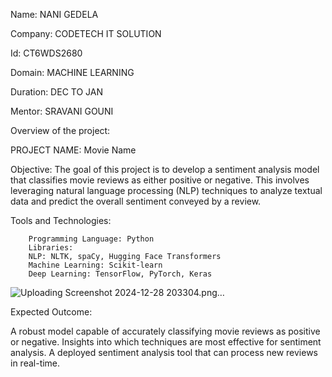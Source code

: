 Name: NANI GEDELA

Company: CODETECH IT SOLUTION

Id: CT6WDS2680

Domain: MACHINE LEARNING

Duration: DEC TO JAN

Mentor: SRAVANI GOUNI

Overview of the project:

PROJECT NAME: Movie Name

Objective:
The goal of this project is to develop a sentiment analysis model that classifies movie reviews
as either positive or negative. This involves leveraging natural language processing (NLP) 
techniques to analyze textual data and predict the overall sentiment conveyed by a review.

Tools and Technologies:

        Programming Language: Python
        Libraries:
        NLP: NLTK, spaCy, Hugging Face Transformers
        Machine Learning: Scikit-learn
        Deep Learning: TensorFlow, PyTorch, Keras


![Uploading Screenshot 2024-12-28 203304.png…]()

Expected Outcome:

A robust model capable of accurately classifying movie reviews as positive or negative.
Insights into which techniques are most effective for sentiment analysis.
A deployed sentiment analysis tool that can process new reviews in real-time.
